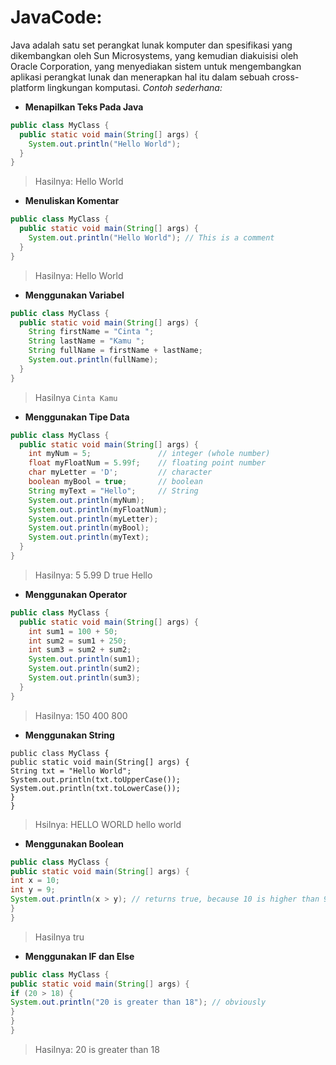 # JavaCode:
Java adalah satu set perangkat lunak komputer dan spesifikasi yang dikembangkan oleh Sun Microsystems, yang kemudian diakuisisi oleh Oracle Corporation, yang menyediakan sistem untuk mengembangkan aplikasi perangkat lunak dan menerapkan hal itu dalam sebuah cross-platform lingkungan komputasi.
*Contoh sederhana:*
+ **Menapilkan Teks Pada Java**
```java
public class MyClass {
  public static void main(String[] args) {
    System.out.println("Hello World");
  }
}
```
> Hasilnya: Hello World
+ **Menuliskan Komentar**
```java
public class MyClass {
  public static void main(String[] args) {
    System.out.println("Hello World"); // This is a comment
  }
}
```

> Hasilnya: Hello World
+ **Menggunakan Variabel**
```java
public class MyClass {
  public static void main(String[] args) {
    String firstName = "Cinta ";
    String lastName = "Kamu ";
    String fullName = firstName + lastName;
    System.out.println(fullName); 
  }
}
```
> Hasilnya ```Cinta Kamu```
+ **Menggunakan Tipe Data**
```java
public class MyClass {
  public static void main(String[] args) {
    int myNum = 5;               // integer (whole number)
    float myFloatNum = 5.99f;    // floating point number
    char myLetter = 'D';         // character
    boolean myBool = true;       // boolean
    String myText = "Hello";     // String   
    System.out.println(myNum);
    System.out.println(myFloatNum);
    System.out.println(myLetter);
    System.out.println(myBool);
    System.out.println(myText);
  }
}
```
> Hasilnya:
5
5.99
D
true
Hello
+ **Menggunakan Operator**
```java
public class MyClass {
  public static void main(String[] args) {
    int sum1 = 100 + 50;
    int sum2 = sum1 + 250;
    int sum3 = sum2 + sum2;
    System.out.println(sum1);
    System.out.println(sum2);
    System.out.println(sum3); 
  }
}
```
> Hasilnya:
150
400
800
+ **Menggunakan String**
```jav
public class MyClass {
public static void main(String[] args) {
String txt = "Hello World";
System.out.println(txt.toUpperCase());
System.out.println(txt.toLowerCase());
}
}
```
> Hsilnya:
HELLO WORLD
hello world
+ **Menggunakan Boolean**
```java
public class MyClass {
public static void main(String[] args) {
int x = 10;
int y = 9;
System.out.println(x > y); // returns true, because 10 is higher than 9
}
}
```
> Hasilnya
tru
+ **Menggunakan IF dan Else**
```java
public class MyClass {
public static void main(String[] args) {
if (20 > 18) {
System.out.println("20 is greater than 18"); // obviously
}
}
}
```
> Hasilnya:
20 is greater than 18
